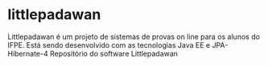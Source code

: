 littlepadawan
=============
Littlepadawan é um projeto de sistemas de provas on line para os alunos do IFPE.
Está sendo desenvolvido com as tecnologias Java EE e JPA-Hibernate-4
Repositório do software Littlepadawan
